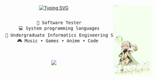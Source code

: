 <div align="center">
<img src="assets/nahida.jfif" width="25%" align="right" />
<a href="https://git.io/typing-svg"><img src="https://readme-typing-svg.demolab.com?font=Montserrat&pause=1000&color=F7D300&center=true&multiline=true&width=435&lines=Hey+there%2C+I'm+Aditya;Welcome+to+my+github+profiles" alt="Typing SVG" width='70%' /></a>
<br><br>
<pre>
    💼 Software Tester
    💻 System programming languages
    📖 Undergraduate Informatics Engineering Student
    🎮 Music • Games • Anime • Code 
</pre>
<br><br>
<img src="https://raw.githubusercontent.com/innng/innng/master/assets/kyubey.gif" height="40" />
<br><br><br>
</div>
